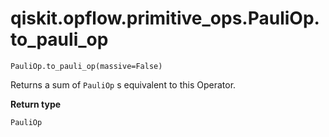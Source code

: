 # qiskit.opflow\.primitive\_ops.PauliOp.to\_pauli\_op

`PauliOp.to_pauli_op(massive=False)`

Returns a sum of `PauliOp` s equivalent to this Operator.

**Return type**

`PauliOp`
